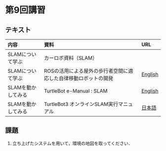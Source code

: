 # 第9回講習
## テキスト
|内容|資料|URL|
|:-|:-|:-|
|SLAMについて学ぶ  |カーロボ資料（SLAM）     ||
|SLAMについて学ぶ  |ROSの活用による屋外の歩行者空間に適応した自律移動ロボットの開発| [English](https://www.slideshare.net/hara-y/ros-slam-navigation-rsj-seminar) |
|SLAMを動かしてみる|TurtleBot e-Manual : SLAM|[English](http://emanual.robotis.com/docs/en/platform/turtlebot3/slam/#run-slam-nodes)|
|SLAMを動かしてみる|TurtleBot3 オンラインSLAM実行マニュアル|[日本語](SLAM.md)|

## 課題
1. 立ち上げたシステムを用いて，環境の地図を取ってください．

